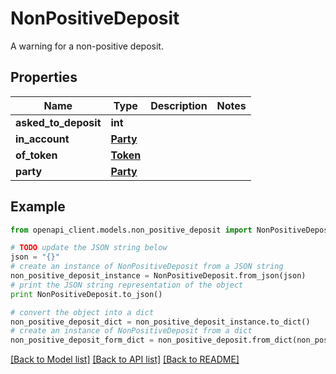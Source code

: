 # NonPositiveDeposit

A warning for a non-positive deposit.

## Properties
Name | Type | Description | Notes
------------ | ------------- | ------------- | -------------
**asked_to_deposit** | **int** |  | 
**in_account** | [**Party**](Party.md) |  | 
**of_token** | [**Token**](Token.md) |  | 
**party** | [**Party**](Party.md) |  | 

## Example

```python
from openapi_client.models.non_positive_deposit import NonPositiveDeposit

# TODO update the JSON string below
json = "{}"
# create an instance of NonPositiveDeposit from a JSON string
non_positive_deposit_instance = NonPositiveDeposit.from_json(json)
# print the JSON string representation of the object
print NonPositiveDeposit.to_json()

# convert the object into a dict
non_positive_deposit_dict = non_positive_deposit_instance.to_dict()
# create an instance of NonPositiveDeposit from a dict
non_positive_deposit_form_dict = non_positive_deposit.from_dict(non_positive_deposit_dict)
```
[[Back to Model list]](../README.md#documentation-for-models) [[Back to API list]](../README.md#documentation-for-api-endpoints) [[Back to README]](../README.md)


